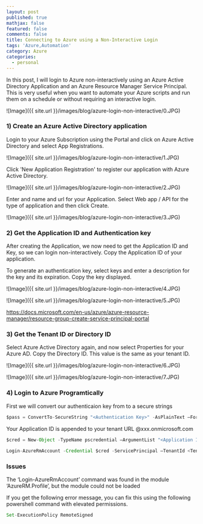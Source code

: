 ```yaml
---
layout: post
published: true
mathjax: false
featured: false
comments: false
title: Connecting to Azure using a Non-Interactive Login
tags: 'Azure,Automation'
category: Azure
categories:
  - personal
---
```

In this post, I will login to Azure non-interactively using an Azure Active Directory Application and an Azure Resource Manager Service Principal. This is very useful when you want to automate your Azure scripts and run them on a schedule or without requiring an interactive login.

![Image]({{ site.url }}/images/blog/azure-login-non-interactive/0.JPG)

### 1) Create an Azure Active Directory application

Login to your Azure Subscription using the Portal and click on Azure Active Directory and select App Registrations.

![Image]({{ site.url }}/images/blog/azure-login-non-interactive/1.JPG)

Click 'New Application Registration' to register our application with Azure Active Directory. 

![Image]({{ site.url }}/images/blog/azure-login-non-interactive/2.JPG)

Enter and name and url for your Application. Select Web app / API for the type of application and then click Create.

![Image]({{ site.url }}/images/blog/azure-login-non-interactive/3.JPG)

### 2) Get the Application ID and Authentication key

After creating the Application, we now need to get the Application ID and Key, so we can login non-interactively. Copy the Application ID of your application.

To generate an authentication key, select keys and enter a description for the key and its expiration. Copy the key displayed.

![Image]({{ site.url }}/images/blog/azure-login-non-interactive/4.JPG)

![Image]({{ site.url }}/images/blog/azure-login-non-interactive/5.JPG)


https://docs.microsoft.com/en-us/azure/azure-resource-manager/resource-group-create-service-principal-portal



### 3) Get the Tenant ID or Directory ID

Select Azure Active Directory again, and now select Properties for your Azure AD. Copy the Directory ID. This value is the same as your tenant ID.

![Image]({{ site.url }}/images/blog/azure-login-non-interactive/6.JPG)

![Image]({{ site.url }}/images/blog/azure-login-non-interactive/7.JPG)


### 4) Login to Azure Programtically

First we will convert our authenticaion key from to a secure strings 

```javascript
$pass = ConvertTo-SecureString "<Authentication Key>" -AsPlainText –Force
```
  
Your Application ID is appended to your tenant URL @xxx.onmicrosoft.com


```javascript 
$cred = New-Object -TypeName pscredential –ArgumentList "<Application ID>@xxx.onmicrosoft.com", $pass
  
Login-AzureRmAccount -Credential $cred -ServicePrincipal –TenantId <Tenant ID>
```

### Issues

The ‘Login-AzureRmAccount’ command was found in the module ‘AzureRM.Profile’, but the module could not be loaded

If you get the following error message, you can fix this using the following powershell command with elevated permissions. 

```javascript
Set-ExecutionPolicy RemoteSigned
```